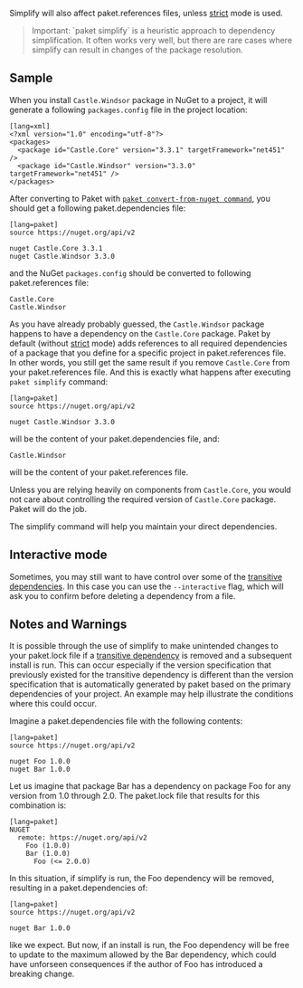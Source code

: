 Simplify will also affect paket.references files, unless [strict](dependencies-file.html#Strict-references) mode is used.

<blockquote>Important: `paket simplify` is a heuristic approach to dependency simplification. It often works very well, but there are rare cases where simplify can result in changes of the package resolution.</blockquote>

## Sample

When you install `Castle.Windsor` package in NuGet to a project, it will generate a following `packages.config` file in the project location:

    [lang=xml]
    <?xml version="1.0" encoding="utf-8"?>
    <packages>
      <package id="Castle.Core" version="3.3.1" targetFramework="net451" />
      <package id="Castle.Windsor" version="3.3.0" targetFramework="net451" />
    </packages>

After converting to Paket with [`paket convert-from-nuget command`](paket-convert-from-nuget.html), you should get a following paket.dependencies file:

    [lang=paket]
    source https://nuget.org/api/v2

    nuget Castle.Core 3.3.1
    nuget Castle.Windsor 3.3.0

and the NuGet `packages.config` should be converted to following paket.references file:

    Castle.Core
    Castle.Windsor

As you have already probably guessed, the `Castle.Windsor` package happens to have a dependency on the `Castle.Core` package.
Paket by default (without [strict](dependencies-file.html#Strict-references) mode) adds references to all required dependencies of a package that you define for a specific project in paket.references file.
In other words, you still get the same result if you remove `Castle.Core` from your paket.references file.
And this is exactly what happens after executing `paket simplify` command:

    [lang=paket]
    source https://nuget.org/api/v2

    nuget Castle.Windsor 3.3.0

will be the content of your paket.dependencies file, and:

    Castle.Windsor

will be the content of your paket.references file.

Unless you are relying heavily on components from `Castle.Core`, you would not care about controlling the required version of `Castle.Core` package. Paket will do the job.

The simplify command will help you maintain your direct dependencies.

## Interactive mode

Sometimes, you may still want to have control over some of the [transitive dependencies](faq.html#transitive). In this case you can use the `--interactive` flag,
which will ask you to confirm before deleting a dependency from a file.


## Notes and Warnings
It is possible through the use of simplify to make unintended changes to your paket.lock file if a [transitive dependency](faq.html#transitive) is removed and a subsequent install is run.  This can occur especially if the version specification that previously existed for the transitive dependency is different than the version specification that is automatically generated by paket based on the primary dependencies of your project.  An example may help illustrate the conditions where this could occur.

Imagine a paket.dependencies file with the following contents:

    [lang=paket]
    source https://nuget.org/api/v2

    nuget Foo 1.0.0
    nuget Bar 1.0.0

Let us imagine that package Bar has a dependency on package Foo for any version from 1.0 through 2.0. The paket.lock file that results for this combination is:

    [lang=paket]
    NUGET
      remote: https://nuget.org/api/v2
        Foo (1.0.0)
        Bar (1.0.0)
          Foo (<= 2.0.0)

In this situation, if simplify is run, the Foo dependency will be removed, resulting in a paket.dependencies of:

    [lang=paket]
    source https://nuget.org/api/v2

    nuget Bar 1.0.0

like we expect.  But now, if an install is run, the Foo dependency will be free to update to the maximum allowed by the Bar dependency, which could have unforseen consequences if the author of Foo has introduced a breaking change.
